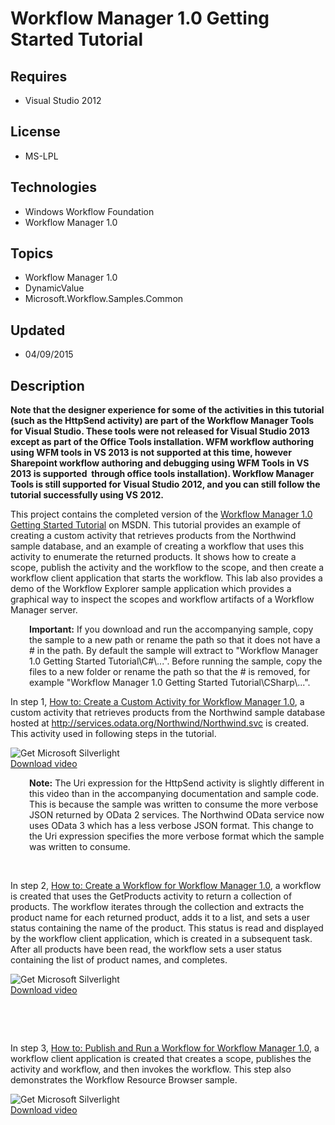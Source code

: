 # Workflow Manager 1.0 Getting Started Tutorial
## Requires
- Visual Studio 2012
## License
- MS-LPL
## Technologies
- Windows Workflow Foundation
- Workflow Manager 1.0
## Topics
- Workflow Manager 1.0
- DynamicValue
- Microsoft.Workflow.Samples.Common
## Updated
- 04/09/2015
## Description

<p><strong>Note that the designer experience for some of the activities in this tutorial (such as the HttpSend activity) are part of the Workflow Manager Tools for Visual Studio. These tools were not released for Visual Studio 2013 except as part of the Office
 Tools installation. WFM workflow authoring using WFM tools in VS 2013 is not supported at this time, however Sharepoint workflow authoring and debugging using WFM Tools in VS 2013 is supported &nbsp;through office tools installation). Workflow Manager Tools
 is still supported for Visual Studio 2012, and you can still follow the tutorial successfully using VS 2012.</strong></p>
<p>This project contains the completed version of the <a href="https://msdn.microsoft.com/en-us/library/windowsazure/dn217859(v=azure.10).aspx">
Workflow Manager 1.0 Getting Started Tutorial</a>&nbsp;on MSDN. This tutorial provides an example of creating a custom activity that retrieves products from the Northwind sample database, and an example of creating a workflow that uses this activity to enumerate
 the returned products. It shows how to create a scope, publish the activity and the workflow to the scope, and then create a workflow client application that starts the workflow. This lab also provides a demo of the Workflow Explorer sample application which
 provides a graphical way to inspect the scopes and workflow artifacts of a Workflow Manager server.</p>
<p style="padding-left:30px"><strong>Important:</strong> If you download and run the accompanying sample, copy the sample to a new path or rename the path so that it does not have a # in the path. By default the sample will extract to &quot;Workflow Manager 1.0
 Getting Started Tutorial\C#\...&quot;. Before running the sample, copy the files to a new folder or rename the path so that the # is removed, for example &quot;Workflow Manager 1.0 Getting Started Tutorial\CSharp\...&quot;.</p>
<p>In step 1, <a href="https://msdn.microsoft.com/en-us/library/windowsazure/dn175762(v=azure.10).aspx">
How to: Create a Custom Activity for Workflow Manager 1.0</a>,&nbsp;a custom activity that retrieves products from the Northwind sample database hosted at
<a href="http://services.odata.org/Northwind/Northwind.svc">http://services.odata.org/Northwind/Northwind.svc</a> is created. This activity used in following steps in the tutorial.</p>
<p><object width="350" height="300" data="data:application/x-silverlight-2," type="application/x-silverlight-2"> <param name="source" value="/Content/Common/videoplayer.xap" /> <param name="initParams" value="deferredLoad=false,duration=0,m=https://i1.code.msdn.s-msft.com/workflow-manager-10-4d6b3c14/image/file/85514/1/workflow%20manager%201.0%20getting%20started%20tutorial%20step%201.wmv,autostart=false,autohide=true,showembed=true"
 /> <param name="background" value="#00FFFFFF" /> <param name="minRuntimeVersion" value="3.0.40624.0" /> <param name="enableHtmlAccess" value="true" /> <param name="src" value="https://i1.code.msdn.s-msft.com/workflow-manager-10-4d6b3c14/image/file/85514/1/workflow%20manager%201.0%20getting%20started%20tutorial%20step%201.wmv"
 /> <param name="id" value="85514" /> <param name="name" value="Workflow Manager 1.0 Getting Started Tutorial Step 1.wmv" /><span><a href="http://go.microsoft.com/fwlink/?LinkID=149156" style="text-decoration:none"><img src="http://go.microsoft.com/fwlink/?LinkId=108181" alt="Get Microsoft Silverlight" style="border-style:none"></a></span>
 </object> <br>
<a id="https://i1.code.msdn.s-msft.com/workflow-manager-10-4d6b3c14/image/file/85514/1/workflow%20manager%201.0%20getting%20started%20tutorial%20step%201.wmv" href="https://i1.code.msdn.s-msft.com/workflow-manager-10-4d6b3c14/image/file/85514/1/workflow%20manager%201.0%20getting%20started%20tutorial%20step%201.wmv">Download
 video</a></p>
<p style="padding-left:30px"><strong>Note:</strong> The Uri expression for the HttpSend activity is slightly different in this video than in the accompanying documentation and sample code. This is because the&nbsp;sample was written to consume the more verbose
 JSON returned by OData 2 services. The Northwind OData service now uses OData 3 which has a less verbose JSON format. This change to the Uri expression specifies the more verbose format which the sample was written to consume.</p>
<p>&nbsp;</p>
<p>In step 2, <a href="https://msdn.microsoft.com/en-us/library/windowsazure/dn217861(v=azure.10).aspx">
How to: Create a Workflow for Workflow Manager 1.0</a>, a workflow is created that uses the GetProducts activity to return a collection of products. The workflow iterates through the collection and extracts the product name for each returned product, adds it
 to a list, and sets a user status containing the name of the product. This status is read and displayed by the workflow client application, which is created in a subsequent task. After all products have been read, the workflow sets a user status containing
 the list of product names, and completes.</p>
<p><object width="350" height="300" data="data:application/x-silverlight-2," type="application/x-silverlight-2"> <param name="source" value="/Content/Common/videoplayer.xap" /> <param name="initParams" value="deferredLoad=false,duration=0,m=https://i1.code.msdn.s-msft.com/workflow-manager-10-4d6b3c14/image/file/85515/1/workflow%20manager%201.0%20getting%20started%20tutorial%20step%202.wmv,autostart=false,autohide=true,showembed=true"
 /> <param name="background" value="#00FFFFFF" /> <param name="minRuntimeVersion" value="3.0.40624.0" /> <param name="enableHtmlAccess" value="true" /> <param name="src" value="https://i1.code.msdn.s-msft.com/workflow-manager-10-4d6b3c14/image/file/85515/1/workflow%20manager%201.0%20getting%20started%20tutorial%20step%202.wmv"
 /> <param name="id" value="85515" /> <param name="name" value="Workflow Manager 1.0 Getting Started Tutorial Step 2.wmv" /><span><a href="http://go.microsoft.com/fwlink/?LinkID=149156" style="text-decoration:none"><img src="http://go.microsoft.com/fwlink/?LinkId=108181" alt="Get Microsoft Silverlight" style="border-style:none"></a></span>
 </object> <br>
<a id="https://i1.code.msdn.s-msft.com/workflow-manager-10-4d6b3c14/image/file/85515/1/workflow%20manager%201.0%20getting%20started%20tutorial%20step%202.wmv" href="https://i1.code.msdn.s-msft.com/workflow-manager-10-4d6b3c14/image/file/85515/1/workflow%20manager%201.0%20getting%20started%20tutorial%20step%202.wmv">Download
 video</a></p>
<p>&nbsp;</p>
<p>&nbsp;</p>
<p>In step 3, <a href="https://msdn.microsoft.com/en-us/library/windowsazure/dn217860(v=azure.10).aspx">
How to: Publish and Run a Workflow for Workflow Manager 1.0</a>, a workflow client application is created that creates a scope, publishes the activity and workflow, and then invokes the workflow. This step also demonstrates the Workflow Resource Browser sample.</p>
<p><object width="350" height="300" data="data:application/x-silverlight-2," type="application/x-silverlight-2"> <param name="source" value="/Content/Common/videoplayer.xap" /> <param name="initParams" value="deferredLoad=false,duration=0,m=https://i1.code.msdn.s-msft.com/workflow-manager-10-4d6b3c14/image/file/85516/1/workflow%20manager%201.0%20getting%20started%20tutorial%20step%203.wmv,autostart=false,autohide=true,showembed=true"
 /> <param name="background" value="#00FFFFFF" /> <param name="minRuntimeVersion" value="3.0.40624.0" /> <param name="enableHtmlAccess" value="true" /> <param name="src" value="https://i1.code.msdn.s-msft.com/workflow-manager-10-4d6b3c14/image/file/85516/1/workflow%20manager%201.0%20getting%20started%20tutorial%20step%203.wmv"
 /> <param name="id" value="85516" /> <param name="name" value="Workflow Manager 1.0 Getting Started Tutorial Step 3.wmv" /><span><a href="http://go.microsoft.com/fwlink/?LinkID=149156" style="text-decoration:none"><img src="http://go.microsoft.com/fwlink/?LinkId=108181" alt="Get Microsoft Silverlight" style="border-style:none"></a></span>
 </object> <br>
<a id="https://i1.code.msdn.s-msft.com/workflow-manager-10-4d6b3c14/image/file/85516/1/workflow%20manager%201.0%20getting%20started%20tutorial%20step%203.wmv" href="https://i1.code.msdn.s-msft.com/workflow-manager-10-4d6b3c14/image/file/85516/1/workflow%20manager%201.0%20getting%20started%20tutorial%20step%203.wmv">Download
 video</a></p>
